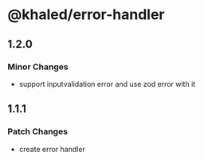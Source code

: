 # @khaled/error-handler

## 1.2.0

### Minor Changes

- support inputvalidation error and use zod error with it

## 1.1.1

### Patch Changes

- create error handler
